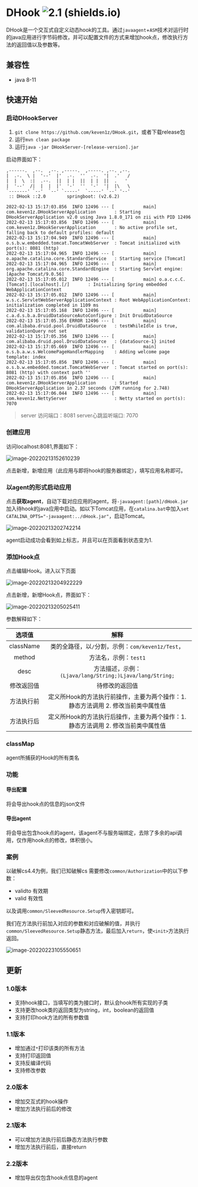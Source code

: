 # DHook ![2.1 (shields.io)](https://img.shields.io/badge/2.2-brightgreen.svg)
DHook是一个交互式自定义动态hook的工具。通过`javaagent`+`ASM`技术对运行时的java应用进行字节码修改，并可以配置文件的方式来增加hook点，修改执行方法的返回值以及参数等。

## 兼容性
* java 8-11

## 快速开始

### 启动DHookServer
1. `git clone https://github.com/keven1z/DHook.git`，或者下载release包
2. 运行`mvn clean package`
3. 运行`java -jar DHookServer-[release-version].jar`

启动界面如下：
```
,------.  ,--.  ,--. ,-----.  ,-----. ,--. ,--.
|  .-.  \ |  '--'  |'  .-.  ''  .-.  '|  .'   /
|  |  \  :|  .--.  ||  | |  ||  | |  ||  .   '
|  '--'  /|  |  |  |'  '-'  ''  '-'  '|  |\   \
`-------' `--'  `--' `-----'  `-----' `--' '--'
 :: DHook ::2.0        springboot: (v2.6.2)

2022-02-13 15:17:03.856  INFO 12496 --- [           main] com.keven1z.DHookServerApplication       : Starting DHookServerApplication v2.0 using Java 1.8.0_171 on zii with PID 12496 
2022-02-13 15:17:03.856  INFO 12496 --- [           main] com.keven1z.DHookServerApplication       : No active profile set, falling back to default profiles: default
2022-02-13 15:17:04.949  INFO 12496 --- [           main] o.s.b.w.embedded.tomcat.TomcatWebServer  : Tomcat initialized with port(s): 8081 (http)
2022-02-13 15:17:04.965  INFO 12496 --- [           main] o.apache.catalina.core.StandardService   : Starting service [Tomcat]
2022-02-13 15:17:04.965  INFO 12496 --- [           main] org.apache.catalina.core.StandardEngine  : Starting Servlet engine: [Apache Tomcat/9.0.56]
2022-02-13 15:17:05.012  INFO 12496 --- [           main] o.a.c.c.C.[Tomcat].[localhost].[/]       : Initializing Spring embedded WebApplicationContext
2022-02-13 15:17:05.012  INFO 12496 --- [           main] w.s.c.ServletWebServerApplicationContext : Root WebApplicationContext: initialization completed in 1109 ms
2022-02-13 15:17:05.168  INFO 12496 --- [           main] c.a.d.s.b.a.DruidDataSourceAutoConfigure : Init DruidDataSource
2022-02-13 15:17:05.356 ERROR 12496 --- [           main] com.alibaba.druid.pool.DruidDataSource   : testWhileIdle is true, validationQuery not set
2022-02-13 15:17:05.356  INFO 12496 --- [           main] com.alibaba.druid.pool.DruidDataSource   : {dataSource-1} inited
2022-02-13 15:17:05.669  INFO 12496 --- [           main] o.s.b.a.w.s.WelcomePageHandlerMapping    : Adding welcome page template: index
2022-02-13 15:17:05.856  INFO 12496 --- [           main] o.s.b.w.embedded.tomcat.TomcatWebServer  : Tomcat started on port(s): 8081 (http) with context path ''
2022-02-13 15:17:05.856  INFO 12496 --- [           main] com.keven1z.DHookServerApplication       : Started DHookServerApplication in 2.37 seconds (JVM running for 2.748)
2022-02-13 15:17:06.044  INFO 12496 --- [           main] com.keven1z.NettyServer                  : Netty started on port(s): 7070
```
> server 访问端口：8081
> server心跳监听端口: 7070

### 创建应用
访问localhost:8081,界面如下：

![image-20220213152610239](https://typora-1253484559.cos.ap-shanghai.myqcloud.com/img/image-20220213152612268.png)

点击新增，新增应用（此应用与即将hook的服务器绑定），填写应用名称即可。

### 以agent的形式启动应用

点击**获取agent**，自动下载对应应用的agent，将`-javaagent:[path]/dHook.jar`加入待hook的java应用中启动。如以下Tomcat应用，在`catalina.bat`中加入`set CATALINA_OPTS="-javaagent:../dHook.jar"`，启动Tomcat。

![image-20220213202742214](https://typora-1253484559.cos.ap-shanghai.myqcloud.com/img/image-20220213202742214.png)

agent启动成功会看到如上标志，并且可以在页面看到状态变为1.

### 添加Hook点

点击编辑Hook。进入以下页面

![image-20220213204922229](https://typora-1253484559.cos.ap-shanghai.myqcloud.com/img/image-20220213204922229.png)

点击新增，新增Hook点，界面如下：

![image-20220213205025411](https://typora-1253484559.cos.ap-shanghai.myqcloud.com/img/image-20220213205025411.png)

参数解释如下：

|   选项值   |                             解释                             |
| :--------: | :----------------------------------------------------------: |
| className  |      类的全路径，以`/`分割，示例：`com/keven1z/Test`，       |
|   method   |                    方法名，示例：`test1`                     |
|    desc    |   方法描述，示例：`(Ljava/lang/String;)Ljava/lang/String;`   |
| 修改返回值 |                        待修改的返回值                        |
| 方法执行前 | 定义所Hook的方法执行前操作，主要为两个操作：1. 静态方法调用   2. 修改当前类中属性值 |
| 方法执行后 | 定义所Hook的方法执行后操作，主要为两个操作：1. 静态方法调用   2. 修改当前类中属性值 |



### classMap

agent所捕获的Hook的所有类名

### 功能
#### 导出配置
将会导出hook点的信息的json文件

#### 导出agent
将会导出包含hook点的agent，该agent不与服务端绑定，去除了多余的api调用，仅作用hook点的修改，体积很小。


### 案例

以破解cs4.4为例，我们已知破解cs 需要修改`common/Authorization`中的以下参数：

* validto 有效期
* valid 有效性

以及调用`common/SleevedResource.Setup`传入密钥即可。

我们在方法执行前加入对应的参数和对应破解的值，并执行`common/SleevedResource.Setup`静态方法，最后加入`return`，使`<init>`方法执行返回。

<!--静态方法中classname填写为return，默认将该方法返回，若返回不为空，则将返回值填入参数即可正常返回-->

![image-20220223105550651](https://typora-1253484559.cos.ap-shanghai.myqcloud.com/img/image-20220223105550651.png)



## 更新
### 1.0版本
* 支持hook接口，当填写的类为接口时，默认会hook所有实现的子类
* 支持更改hook类的返回类型为string，int，boolean的返回值
* 支持打印hook方法的所有参数值

### 1.1版本
* 增加通过`*`打印该类的所有方法
* 支持打印返回值
* 支持反编译代码
* 支持修改参数

### 2.0版本

* 增加交互式的hook操作
* 增加方法执行前后的修改

### 2.1版本

* 可以增加方法执行前后静态方法执行参数
* 增加方法执行前后，直接return

### 2.2版本

* 增加导出仅包含hook点信息的agent